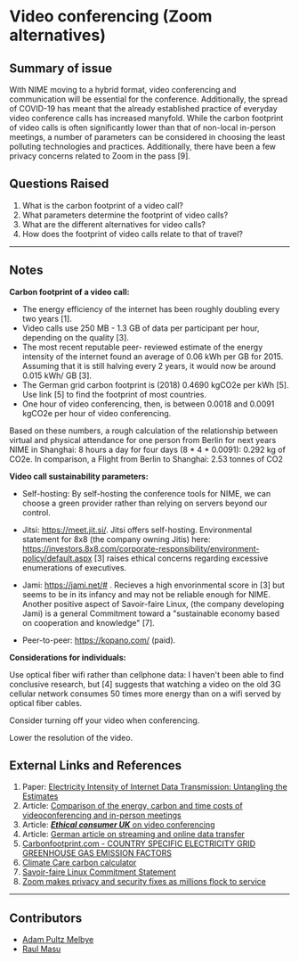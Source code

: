 <!-- Copy this template to add a new topic. Replace text in {brackets} with your content. -->
<!-- Template created for NIME environment entries by Johnny Sullivan -->

# Video conferencing (Zoom alternatives)

## Summary of issue 

With NIME moving to a hybrid format, video conferencing and communication will be essential for the conference. Additionally, the spread of COVID-19 has meant that the already established practice of everyday video conference calls has increased manyfold. While the carbon footprint of video calls is often significantly lower than that of non-local in-person meetings, a number of parameters can be considered in choosing the least polluting technologies and practices. Additionally, there have been a few privacy concerns related to Zoom in the pass [9].

## Questions Raised

1. What is the carbon footprint of a video call? 
2. What parameters determine the footprint of video calls?
3. What are the different alternatives for video calls?
4. How does the footprint of video calls relate to that of travel? 

<!-- ## Information and recommendations (TL;DR) -->

<!-- {a short summary (with list, links, or whatever best format) of information collected on the topic, and recommendations for addressing it.} -->

-----

## Notes

**Carbon footprint of a video call:**

- The energy efficiency of the internet has been roughly doubling every two years [1].
- Video calls use 250 MB - 1.3 GB of data per participant per hour, depending on the quality [3].
- The most recent reputable peer- reviewed estimate of the energy intensity of the internet found an average of 0.06 kWh per GB for 2015. Assuming that it is still halving every 2 years, it would now be around 0.015 kWh/ GB [3].
- The German grid carbon footprint is (2018) 0.4690 kgCO2e per kWh [5]. Use link [5] to find the footprint of most countries.
- One hour of video conferencing, then, is between 0.0018 and 0.0091 kgCO2e per hour of video conferencing. 

Based on these numbers, a rough calculation of the relationship between virtual and physical attendance for one person from Berlin for next years NIME in Shanghai:
8 hours a day for four days (8 * 4 * 0.0091): 0.292 kg of CO2e. In comparison, a Flight from Berlin to Shanghai: 2.53 tonnes of CO2 

**Video call sustainability parameters:**

- Self-hosting: By self-hosting the conference tools for NIME, we can choose a green provider rather than relying on servers beyond our control.

- Jitsi: https://meet.jit.si/. Jitsi offers self-hosting. Environmental statement for 8x8 (the company owning Jitis) here: https://investors.8x8.com/corporate-responsibility/environment-policy/default.aspx
[3] raises ethical concerns regarding excessive enumerations of executives.
- Jami: https://jami.net/# . Recieves a high envorinmental score in [3] but seems to be in its infancy and may not be reliable enough for NIME. Another positive aspect of Savoir-faire Linux, (the company developing Jami) is a general Commitment toward a "sustainable economy based on cooperation and knowledge" [7].
- Peer-to-peer: https://kopano.com/ (paid).

**Considerations for individuals:**

Use optical fiber wifi rather than cellphone data: I haven't been able to find conclusive research, but [4] suggests that watching a video on the old 3G cellular network consumes 50 times more energy than on a wifi served by optical fiber cables.

Consider turning off your video when conferencing.

Lower the resolution of the video.


## External Links and References

1. Paper: [Electricity Intensity of Internet Data Transmission: Untangling the Estimates](https://onlinelibrary.wiley.com/doi/full/10.1111/jiec.12630)
2. Article: [Comparison of the energy, carbon and time costs of videoconferencing and in-person meetings](https://www.researchgate.net/publication/260438994_Comparison_of_the_energy_carbon_and_time_costs_of_videoconferencing_and_in-person_meetings)
3. Article: [***Ethical consumer UK*** on video conferencing](https://www.ethicalconsumer.org/technology/shopping-guide/video-conferencing?fbclid=IwAR1cfsoJGGcgypD0mktU6q-eNeDbcNR8P8c2cazyYxK5MKhjJpn22AP65lM)
4. Article: [German article on streaming and online data transfer](https://www.deutschlandfunk.de/streaming-und-datenuebertragung-fuer-videokonferenzen-und.697.de.html?dram%3Aarticle_id=483915&fbclid=IwAR3U8XX_dXAGY4g3Di8ncqSctSkiYMtkNZ4oauWV4J1uIrnJ-c-lGSFa0WA)
5. [Carbonfootprint.com - COUNTRY SPECIFIC ELECTRICITY GRID GREENHOUSE GAS EMISSION FACTORS](https://www.carbonfootprint.com/docs/2019_06_emissions_factors_sources_for_2019_electricity.pdf)
6. [Climate Care carbon calculator](https://climatecare.org/calculator/)
7. [Savoir-faire Linux Commitment Statement](https://savoirfairelinux.com/en/commitments)
8. [Zoom makes privacy and security fixes as millions flock to service](https://edition.cnn.com/2020/04/23/tech/zoom-update/index.html)


----

## Contributors

- [Adam Pultz Melbye](mailto:mail@adampultz.com)
- [Raul Masu](mailto:raul@raulmasu.org)
